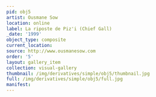 ```yaml
---
pid: obj5
artist: Ousmane Sow
location: online
label: La riposte de Piz'i (Chief Gall)
_date: '1999'
object_type: composite
current_location: 
source: http://www.ousmanesow.com
order: '5'
layout: gallery_item
collection: visual-gallery
thumbnail: /img/derivatives/simple/obj5/thumbnail.jpg
full: /img/derivatives/simple/obj5/full.jpg
manifest: 
---
```

